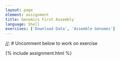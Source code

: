 ```yaml
---
layout: page
element: assignment
title: Genomics First Assembly                
language: Shell
exercises: ['Download Data', 'Assemble Genomes']
---
```


[//]: # Uncomment below to work on exercise

{% include assignment.html %}

[//]: # (This syntax works like a comment, and won't appear in any output.)

<!-- End of Assignments Template - Be sure to keep the include statements -->
